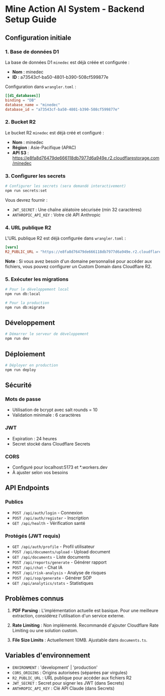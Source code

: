 # Mine Action AI System - Backend Setup Guide

## Configuration initiale

### 1. Base de données D1

La base de données D1 `minedec` est déjà créée et configurée :
- **Nom** : minedec
- **ID** : a73543cf-ba50-4801-b390-508cf599877e

Configuration dans `wrangler.toml` :
```toml
[[d1_databases]]
binding = "DB"
database_name = "minedec"
database_id = "a73543cf-ba50-4801-b390-508cf599877e"
```

### 2. Bucket R2

Le bucket R2 `minedec` est déjà créé et configuré :
- **Nom** : minedec
- **Région** : Asie-Pacifique (APAC)
- **API S3** : https://e8fa8d76479de666118db7977d6a949e.r2.cloudflarestorage.com/minedec

### 3. Configurer les secrets

```bash
# Configurer les secrets (sera demandé interactivement)
npm run secrets:set
```

Vous devrez fournir :
- `JWT_SECRET` : Une chaîne aléatoire sécurisée (min 32 caractères)
- `ANTHROPIC_API_KEY` : Votre clé API Anthropic

### 4. URL publique R2

L'URL publique R2 est déjà configurée dans `wrangler.toml` :
```toml
[vars]
R2_PUBLIC_URL = "https://e8fa8d76479de666118db7977d6a949e.r2.cloudflarestorage.com/minedec"
```

**Note** : Si vous avez besoin d'un domaine personnalisé pour accéder aux fichiers, vous pouvez configurer un Custom Domain dans Cloudflare R2.

### 5. Exécuter les migrations

```bash
# Pour le développement local
npm run db:local

# Pour la production
npm run db:migrate
```

## Développement

```bash
# Démarrer le serveur de développement
npm run dev
```

## Déploiement

```bash
# Déployer en production
npm run deploy
```

## Sécurité

### Mots de passe
- Utilisation de bcrypt avec salt rounds = 10
- Validation minimale : 6 caractères

### JWT
- Expiration : 24 heures
- Secret stocké dans Cloudflare Secrets

### CORS
- Configuré pour localhost:5173 et *.workers.dev
- À ajuster selon vos besoins

## API Endpoints

### Publics
- `POST /api/auth/login` - Connexion
- `POST /api/auth/register` - Inscription
- `GET /api/health` - Vérification santé

### Protégés (JWT requis)
- `GET /api/auth/profile` - Profil utilisateur
- `POST /api/documents/upload` - Upload document
- `GET /api/documents` - Liste documents
- `POST /api/reports/generate` - Générer rapport
- `POST /api/chat` - Chat IA
- `POST /api/risk-analysis` - Analyse de risques
- `POST /api/sop/generate` - Générer SOP
- `GET /api/analytics/stats` - Statistiques

## Problèmes connus

1. **PDF Parsing** : L'implémentation actuelle est basique. Pour une meilleure extraction, considérez l'utilisation d'un service externe.

2. **Rate Limiting** : Non implémenté. Recommandé d'ajouter Cloudflare Rate Limiting ou une solution custom.

3. **File Size Limits** : Actuellement 10MB. Ajustable dans `documents.ts`.

## Variables d'environnement

- `ENVIRONMENT` : 'development' | 'production'
- `CORS_ORIGINS` : Origins autorisées (séparées par virgules)
- `R2_PUBLIC_URL` : URL publique pour accéder aux fichiers R2
- `JWT_SECRET` : Secret pour signer les JWT (dans Secrets)
- `ANTHROPIC_API_KEY` : Clé API Claude (dans Secrets)